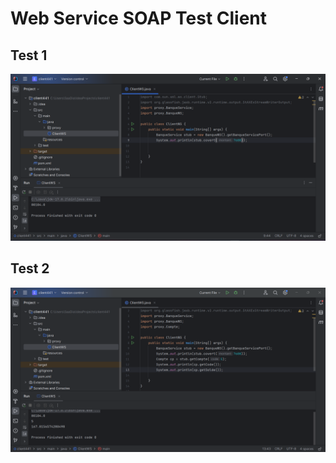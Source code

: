 <h1>Web Service SOAP Test Client</h1>

<h2>Test 1</h2>
<img src="Captures/Capture11.png">
<h2>Test 2</h2>
<img src="Captures/Capture22.png">

